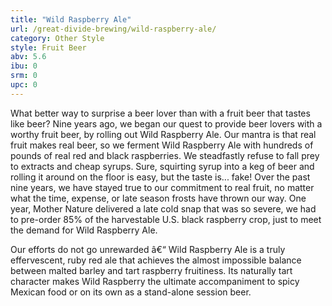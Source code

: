 ```yaml
---
title: "Wild Raspberry Ale"
url: /great-divide-brewing/wild-raspberry-ale/
category: Other Style
style: Fruit Beer
abv: 5.6
ibu: 0
srm: 0
upc: 0
---
```

What better way to surprise a beer lover than with a fruit beer that tastes like beer? Nine years ago, we began our quest to provide beer lovers with a worthy fruit beer, by rolling out Wild Raspberry Ale. Our mantra is that real fruit makes real beer, so we ferment Wild Raspberry Ale with hundreds of pounds of real red and black raspberries. We steadfastly refuse to fall prey to extracts and cheap syrups. Sure, squirting syrup into a keg of beer and rolling it around on the floor is easy, but the taste is...  fake! Over the past nine years, we have stayed true to our commitment to real fruit, no matter what the time, expense, or late season frosts have thrown our way. One year, Mother Nature delivered a late cold snap that was so severe, we had to pre-order 85% of the harvestable U.S. black raspberry crop, just to meet the demand for Wild Raspberry Ale.

Our efforts do not go unrewarded â€“ Wild Raspberry Ale is a truly effervescent, ruby red ale that achieves the almost impossible balance between malted barley and tart raspberry fruitiness. Its naturally tart character makes Wild Raspberry the ultimate accompaniment to spicy Mexican food or on its own as a stand-alone session beer.
